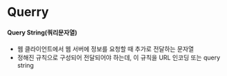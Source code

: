 # Querry

#### Query String(쿼리문자열)

- 웹 클라이언트에서 웹 서버에 정보를 요청할 때 추가로 전달하는 문자열
- 정해진 규칙으로 구성되어 전달되어야 하는데, 이 규칙을 URL 인코딩 또는 query string